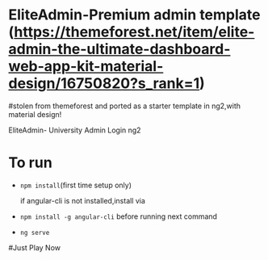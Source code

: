 # EliteAdmin-Premium admin template (https://themeforest.net/item/elite-admin-the-ultimate-dashboard-web-app-kit-material-design/16750820?s_rank=1)
 
#stolen from themeforest and ported as a starter template in ng2,with material design!

EliteAdmin- University Admin Login ng2
# To run
 - `npm install`(first time setup only)
 
    if angular-cli is not installed,install via 
 
 - `npm install -g angular-cli` before running next command
 
 - `ng serve`

#Just Play Now 

<!--![](https://github.com/RbkGh/EliteAdmin-UniversityLogin_Starter/raw/master/descriptiongif/elite_admin.png)-->
<!--![](https://github.com/RbkGh/EliteAdmin-UniversityLogin_Starter/raw/master/descriptiongif/elite_admin_ng2_gif.gif)-->

